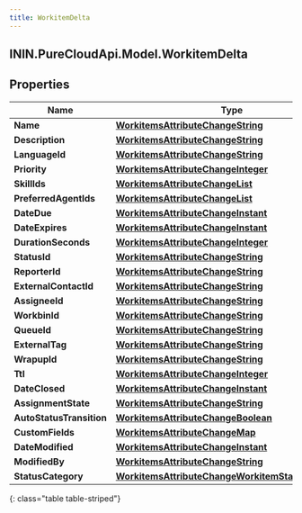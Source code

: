 ```yaml
---
title: WorkitemDelta
---
```

## ININ.PureCloudApi.Model.WorkitemDelta

## Properties

|Name | Type | Description | Notes|
|------------ | ------------- | ------------- | -------------|
| **Name** | [**WorkitemsAttributeChangeString**](WorkitemsAttributeChangeString.html) |  | [optional] |
| **Description** | [**WorkitemsAttributeChangeString**](WorkitemsAttributeChangeString.html) |  | [optional] |
| **LanguageId** | [**WorkitemsAttributeChangeString**](WorkitemsAttributeChangeString.html) |  | [optional] |
| **Priority** | [**WorkitemsAttributeChangeInteger**](WorkitemsAttributeChangeInteger.html) |  | [optional] |
| **SkillIds** | [**WorkitemsAttributeChangeList**](WorkitemsAttributeChangeList.html) |  | [optional] |
| **PreferredAgentIds** | [**WorkitemsAttributeChangeList**](WorkitemsAttributeChangeList.html) |  | [optional] |
| **DateDue** | [**WorkitemsAttributeChangeInstant**](WorkitemsAttributeChangeInstant.html) |  | [optional] |
| **DateExpires** | [**WorkitemsAttributeChangeInstant**](WorkitemsAttributeChangeInstant.html) |  | [optional] |
| **DurationSeconds** | [**WorkitemsAttributeChangeInteger**](WorkitemsAttributeChangeInteger.html) |  | [optional] |
| **StatusId** | [**WorkitemsAttributeChangeString**](WorkitemsAttributeChangeString.html) |  | [optional] |
| **ReporterId** | [**WorkitemsAttributeChangeString**](WorkitemsAttributeChangeString.html) |  | [optional] |
| **ExternalContactId** | [**WorkitemsAttributeChangeString**](WorkitemsAttributeChangeString.html) |  | [optional] |
| **AssigneeId** | [**WorkitemsAttributeChangeString**](WorkitemsAttributeChangeString.html) |  | [optional] |
| **WorkbinId** | [**WorkitemsAttributeChangeString**](WorkitemsAttributeChangeString.html) |  | [optional] |
| **QueueId** | [**WorkitemsAttributeChangeString**](WorkitemsAttributeChangeString.html) |  | [optional] |
| **ExternalTag** | [**WorkitemsAttributeChangeString**](WorkitemsAttributeChangeString.html) |  | [optional] |
| **WrapupId** | [**WorkitemsAttributeChangeString**](WorkitemsAttributeChangeString.html) |  | [optional] |
| **Ttl** | [**WorkitemsAttributeChangeInteger**](WorkitemsAttributeChangeInteger.html) |  | [optional] |
| **DateClosed** | [**WorkitemsAttributeChangeInstant**](WorkitemsAttributeChangeInstant.html) |  | [optional] |
| **AssignmentState** | [**WorkitemsAttributeChangeString**](WorkitemsAttributeChangeString.html) |  | [optional] |
| **AutoStatusTransition** | [**WorkitemsAttributeChangeBoolean**](WorkitemsAttributeChangeBoolean.html) |  | [optional] |
| **CustomFields** | [**WorkitemsAttributeChangeMap**](WorkitemsAttributeChangeMap.html) |  | [optional] |
| **DateModified** | [**WorkitemsAttributeChangeInstant**](WorkitemsAttributeChangeInstant.html) |  | [optional] |
| **ModifiedBy** | [**WorkitemsAttributeChangeString**](WorkitemsAttributeChangeString.html) |  | [optional] |
| **StatusCategory** | [**WorkitemsAttributeChangeWorkitemStatusCategory**](WorkitemsAttributeChangeWorkitemStatusCategory.html) |  | [optional] |
{: class="table table-striped"}


